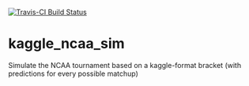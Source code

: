 [![Travis-CI Build Status](https://travis-ci.org/zachmayer/kaggle_ncaa_sim.png?branch=master)](https://travis-ci.org/zachmayer/kaggle_ncaa_sim)
# kaggle_ncaa_sim
Simulate the NCAA tournament based on a kaggle-format bracket (with predictions for every possible matchup)
